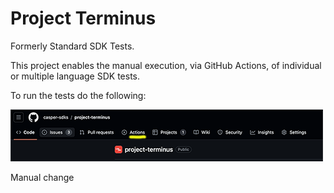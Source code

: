 # Project Terminus
Formerly Standard SDK Tests.

This project enables the manual execution, via GitHub Actions, of individual or multiple language SDK tests.

To run the tests do the following:

![image-01](img/image-01.png)


Manual change


